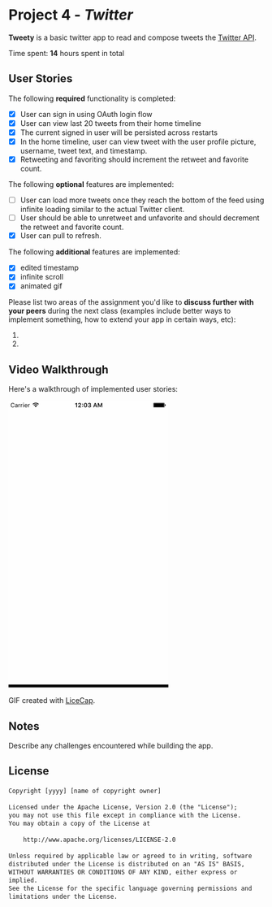 # Project 4 - *Twitter*

**Tweety** is a basic twitter app to read and compose tweets the [Twitter API](https://apps.twitter.com/).

Time spent: **14** hours spent in total

## User Stories

The following **required** functionality is completed:

- [x] User can sign in using OAuth login flow
- [x] User can view last 20 tweets from their home timeline
- [x] The current signed in user will be persisted across restarts
- [x] In the home timeline, user can view tweet with the user profile picture, username, tweet text, and timestamp.
- [x] Retweeting and favoriting should increment the retweet and favorite count.

The following **optional** features are implemented:

- [ ] User can load more tweets once they reach the bottom of the feed using infinite loading similar to the actual Twitter client.
- [ ] User should be able to unretweet and unfavorite and should decrement the retweet and favorite count.
- [x] User can pull to refresh.

The following **additional** features are implemented:

- [x] edited timestamp
- [x] infinite scroll
- [x] animated gif

Please list two areas of the assignment you'd like to **discuss further with your peers** during the next class (examples include better ways to implement something, how to extend your app in certain ways, etc):

1. 
2. 

## Video Walkthrough 

Here's a walkthrough of implemented user stories:

![Walkthrough](Twitter.gif)

GIF created with [LiceCap](http://www.cockos.com/licecap/).

## Notes

Describe any challenges encountered while building the app.

## License

	Copyright [yyyy] [name of copyright owner]

	Licensed under the Apache License, Version 2.0 (the "License");
	you may not use this file except in compliance with the License.
	You may obtain a copy of the License at

		http://www.apache.org/licenses/LICENSE-2.0

	Unless required by applicable law or agreed to in writing, software
	distributed under the License is distributed on an "AS IS" BASIS,
	WITHOUT WARRANTIES OR CONDITIONS OF ANY KIND, either express or implied.
	See the License for the specific language governing permissions and
	limitations under the License.